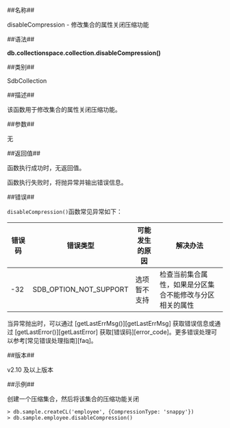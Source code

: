 ##名称##

disableCompression - 修改集合的属性关闭压缩功能

##语法##

**db.collectionspace.collection.disableCompression()**

##类别##

SdbCollection

##描述##

该函数用于修改集合的属性关闭压缩功能。

##参数##

无

##返回值##

函数执行成功时，无返回值。

函数执行失败时，将抛异常并输出错误信息。

##错误##

`disableCompression()`函数常见异常如下：

| 错误码 | 错误类型 | 可能发生的原因 | 解决办法 |
| ------ | -------- | -------------- | -------- |
| -32 | SDB_OPTION_NOT_SUPPORT | 选项暂不支持 | 检查当前集合属性，如果是分区集合不能修改与分区相关的属性|

当异常抛出时，可以通过 [getLastErrMsg()][getLastErrMsg] 获取错误信息或通过 [getLastError()][getLastError] 获取[错误码][error_code]。更多错误处理可以参考[常见错误处理指南][faq]。

##版本##

v2.10 及以上版本

##示例##

创建一个压缩集合，然后将该集合的压缩功能关闭

```lang-javascript
> db.sample.createCL('employee', {CompressionType: 'snappy'})
> db.sample.employee.disableCompression()
```

[^_^]:
     本文使用的所有引用及链接
[getLastErrMsg]:manual/Manual/Sequoiadb_Command/Global/getLastErrMsg.md
[getLastError]:manual/Manual/Sequoiadb_Command/Global/getLastError.md
[faq]:manual/FAQ/faq_sdb.md
[error_code]:manual/Manual/Sequoiadb_error_code.md